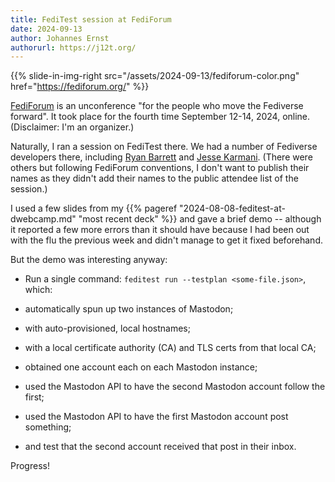 ```yaml
---
title: FediTest session at FediForum
date: 2024-09-13
author: Johannes Ernst
authorurl: https://j12t.org/
---
```


{{% slide-in-img-right src="/assets/2024-09-13/fediforum-color.png" href="https://fediforum.org/" %}}

[FediForum](https://fediforum.org/) is an unconference "for the people who move the
Fediverse forward". It took place for the fourth time September 12-14, 2024, online.
 (Disclaimer: I'm an organizer.)

Naturally, I ran a session on FediTest there. We had a number of Fediverse developers
there, including [Ryan Barrett](https://snarfed.org) and
[Jesse Karmani](https://github.com/jesseplusplus). (There were others but following
FediForum conventions, I don't want to publish their names as they didn't add their
names to the public attendee list of the session.)

I used a few slides from my {{% pageref "2024-08-08-feditest-at-dwebcamp.md" "most recent deck" %}}
and gave a brief demo -- although it reported a few more errors than it should have because
I had been out with the flu the previous week and didn't manage to get it fixed beforehand.

But the demo was interesting anyway:

* Run a single command: `feditest run --testplan <some-file.json>`, which:

* automatically spun up two instances of Mastodon;

* with auto-provisioned, local hostnames;

* with a local certificate authority (CA) and TLS certs from that local CA;

* obtained one account each on each Mastodon instance;

* used the Mastodon API to have the second Mastodon account follow the first;

* used the Mastodon API to have the first Mastodon account post something;

* and test that the second account received that post in their inbox.

Progress!
